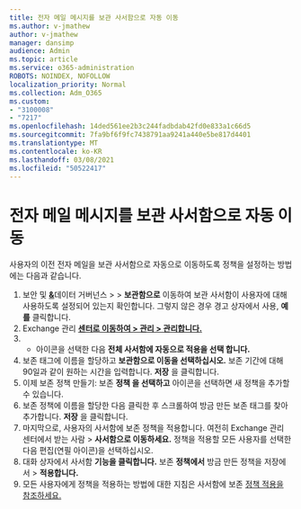 ```yaml
---
title: 전자 메일 메시지를 보관 사서함으로 자동 이동
ms.author: v-jmathew
author: v-jmathew
manager: dansimp
audience: Admin
ms.topic: article
ms.service: o365-administration
ROBOTS: NOINDEX, NOFOLLOW
localization_priority: Normal
ms.collection: Adm_O365
ms.custom:
- "3100008"
- "7217"
ms.openlocfilehash: 14ded561ee2b3c244fadbdab42fd0e833a1c66d5
ms.sourcegitcommit: 7fa9bf6f9fc7438791aa9241a440e5be817d4401
ms.translationtype: MT
ms.contentlocale: ko-KR
ms.lasthandoff: 03/08/2021
ms.locfileid: "50522417"
---
```

# <a name="automatically-move-email-messages-to-the-archive-mailbox"></a>전자 메일 메시지를 보관 사서함으로 자동 이동

사용자의 이전 전자 메일을 보관 사서함으로 자동으로 이동하도록 정책을 설정하는 방법에는 다음과 같습니다.

1. 보안 및 [**&**](https://go.microsoft.com/fwlink/p/?linkid=2077143)데이터 거버넌스  >    >  **보관함으로** 이동하여 보관 사서함이 사용자에 대해 사용하도록 설정되어 있는지 확인합니다. 그렇지 않은 경우 경고  상자에서 사용, **예를** 클릭합니다.
2. Exchange 관리 [**센터로 이동하여 > 관리 > 관리합니다.**](https://go.microsoft.com/fwlink/?linkid=2059104)
3. + 아이콘을 선택한 다음 **전체 사서함에 자동으로 적용을 선택 합니다.**
4. 보존 태그에 이름을 할당하고 **보관함으로 이동을 선택하십시오.** 보존 기간에 대해 90일과 같이 원하는 시간을 입력합니다. **저장** 을 클릭합니다.
5. 이제 보존 정책 만들기: 보존 **정책 을 선택하고** 아이콘을 선택하면 새 정책을 추가할 수 있습니다.
6. 보존 정책에 이름을 할당한 다음 클릭한 후 스크롤하여 방금 만든 보존 태그를 찾아 추가합니다. **저장** 을 클릭합니다.
7. 마지막으로, 사용자의 사서함에 보존 정책을 적용합니다. 여전히 Exchange 관리 센터에서 받는 사람   >  **사서함으로 이동하세요.** 정책을 적용할 모든 사용자를 선택한 다음 편집(연필 아이콘)을 선택하십시오. 
8. 대화 상자에서 사서함 **기능을 클릭합니다.** 보존 **정책에서** 방금 만든 정책을 저장에서 > **적용합니다.**
9. 모든 사용자에게 정책을 적용하는 방법에 대한 지침은 사서함에 보존 [정책 적용을 참조하세요.](https://docs.microsoft.com/exchange/security-and-compliance/messaging-records-management/apply-retention-policy)

